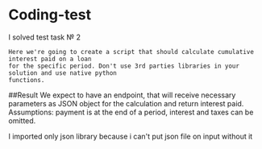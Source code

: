 # Coding-test
I solved test task № 2
~~~
Here we're going to create a script that should calculate cumulative interest paid on a loan
for the specific period. Don't use 3rd parties libraries in your solution and use native python
functions.
~~~
##Result
We expect to have an endpoint, that will receive necessary parameters as JSON object for
the calculation and return interest paid. Assumptions: payment is at the end of a period,
interest and taxes can be omitted.

I  imported only json library because i can't put json file on input without it 
